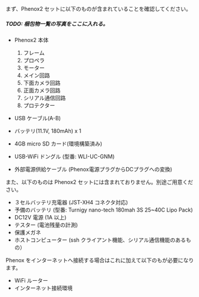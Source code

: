 まず、Phenox2 セットに以下のものが含まれていることを確認してください。

##### TODO: 梱包物一覧の写真をここに入れる。

- Phenox2 本体
    1. フレーム
    2. プロペラ
    3. モーター
    4. メイン回路
    5. 下面カメラ回路
    6. 正面カメラ回路
    7. シリアル通信回路
    8. プロテクター

- USB ケーブル(A-B)
- バッテリ(11.1V, 180mAh) x 1
- 4GB micro SD カード(環境構築済み)
- USB-WiFi ドングル (型番: WLI-UC-GNM)
- 外部電源供給ケーブル (Phenox電源プラグからDCプラグへの変換)


また、以下のものは Phenox2 セットには含まれておりません。別途ご用意ください。

- ３セルバッテリ充電器 (JST-XH4 コネクタ対応)
- 予備のバッテリ (型番: Turnigy nano-tech 180mah 3S 25~40C Lipo Pack)
- DC12V 電源 (1A 以上)
- テスター (電池残量の計測)
- 保護メガネ
- ホストコンピューター (ssh クライアント機能、シリアル通信機能のあるもの）

Phenox をインターネットへ接続する場合はこれに加えて以下のもが必要になります。

- WiFi ルーター
- インターネット接続環境
